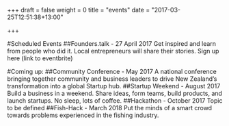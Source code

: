 +++
draft = false
weight = 0
title = "events"
date = "2017-03-25T12:51:38+13:00"

+++

#Scheduled Events
##Founders.talk - 27 April 2017
Get inspired and learn from people who did it. Local entrepreneurs will share their stories.
Sign up here (link to eventbrite)

#Coming up:
##Community Conference - May 2017 
A national conference bringing together community and business leaders to drive New Zealand’s transformation into a global Startup hub.
##Startup Weekend - August 2017
Build a business in a weekend. Share ideas, form teams, build products, and launch startups. No sleep, lots of coffee. 
##Hackathon - October 2017
Topic to be defined
##Fish-Hack - March 2018 
Put the minds of a smart crowd towards problems experienced in the fishing industry.

